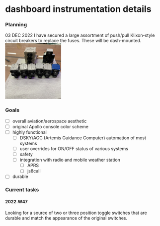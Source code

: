 # dashboard instrumentation details

### Planning
03 DEC 2022
I have secured a large assortment of push/pull Klixon-style circuit breakers to replace the fuses.  These will be dash-mounted.
<img src="../../images/circuitbreakers.jpg" alt="circuitbreakers" width="180" height="180">


### Goals
- [ ] overall aviation/aerospace aesthetic
- [ ] original Apollo console color scheme
- [ ] highly functional
    - [ ] DSKY/AGC (Artemis Guidance Computer) automation of most systems
    - [ ] user overrides for ON/OFF status of various systems
    - [ ] safety
    - [ ] integration with radio and mobile weather station
        - [ ] APRS
        - [ ] js8call
- [ ] durable

### Current tasks
#### 2022.W47
Looking for a source of two or three position toggle switches that are durable and match the appearance of the original switches.

